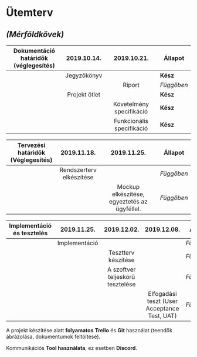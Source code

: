 # 												Ütemterv

## 															*(Mérföldkövek)*



| Dokumentáció határidők<br />(véglegesítés) |  2019.10.14.  |        2019.10.21.        | Állapot    |
| :----------------------------------------: | :-----------: | :-----------------------: | ---------- |
|                                            |  Jegyzőkönyv  |                           | **Kész**   |
|                                            |               |          Riport           | *Függőben* |
|                                            | Projekt ötlet |                           | **Kész**   |
|                                            |               | Követelmény specifikáció  | **Kész**   |
|                                            |               | Funkcionális specifikáció | **Kész**   |



| Tervezési határidők<br />(Véglegesítés) |          2019.11.18.           |                 2019.11.25.                  |  Állapot   |
| :-------------------------------------: | :----------------------------: | :------------------------------------------: | :--------: |
|                                         | Rendszerterv <br />elkészítése |                                              | *Függőben* |
|                                         |                                | Mockup elkészítése, egyeztetés az ügyféllel. | *Függőben* |



| Implementáció és tesztelés |  2019.11.25.  |           2019.12.02.            |                 2019.12.08.                  |  Állapot   |
| :------------------------: | :-----------: | :------------------------------: | :------------------------------------------: | :--------: |
|                            | Implementáció |                                  |                                              | *Függőben* |
|                            |               |       Tesztterv készítése        |                                              | *Függőben* |
|                            |               | A szoftver teljeskörű tesztelése |                                              | *Függőben* |
|                            |               |                                  | Elfogadási teszt (User Acceptance Test, UAT) | *Függőben* |



A projekt készítése alatt **folyamatos** **Trello** és **Git** használat (teendők  ábrázolása, dokumentumok feltöltése).

Kommunikációs **Tool használata**, ez esetben **Discord**.  